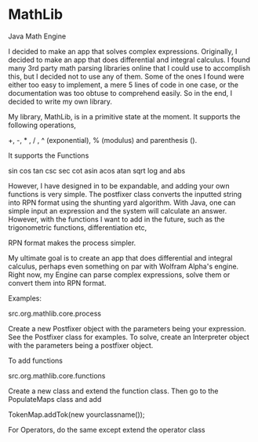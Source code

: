 MathLib
=======

Java Math Engine


I decided to make an app that solves complex expressions. 
Originally, I decided to make an app that does differential and integral calculus. 
I found many 3rd party math parsing libraries online that I could use to accomplish this,
but I decided not to use any of them. Some of the ones I found were either too easy to implement, 
a mere 5 lines of code in one case, or the documentation was too obtuse to comprehend easily. 
So in the end, I decided to write my own library. 
		
My library, MathLib, is in a primitive state at the moment. It supports the following operations, 

+, -, * , / , ^ (exponential), % (modulus) and parenthesis (). 

It supports the Functions

sin cos tan csc sec cot asin acos atan sqrt log and abs



However, I have designed in to be expandable, and adding your own functions is very simple. 
The postfixer class converts the inputted string into RPN format using the shunting yard algorithm. 
With Java, one can simple input an expression and the system will calculate an answer. 
However, with the functions I want to add in the future, such as the trigonometric functions, differentiation etc, 

RPN format makes the process simpler. 

My ultimate goal is to create an app that does differential and integral calculus, perhaps even something on par with Wolfram Alpha's engine. 
Right now, my Engine can parse complex expressions, solve them or convert them into RPN format. 

Examples:

src.org.mathlib.core.process

Create a new Postfixer object with the parameters being your expression. See the Postfixer class for examples.
To solve, create an Interpreter object with the parameters being a postfixer object. 

To add functions

src.org.mathlib.core.functions

Create a new class and extend the function class. 
Then go to the PopulateMaps class and add 

TokenMap.addTok(new yourclassname());

For Operators, do the same except extend the operator class

